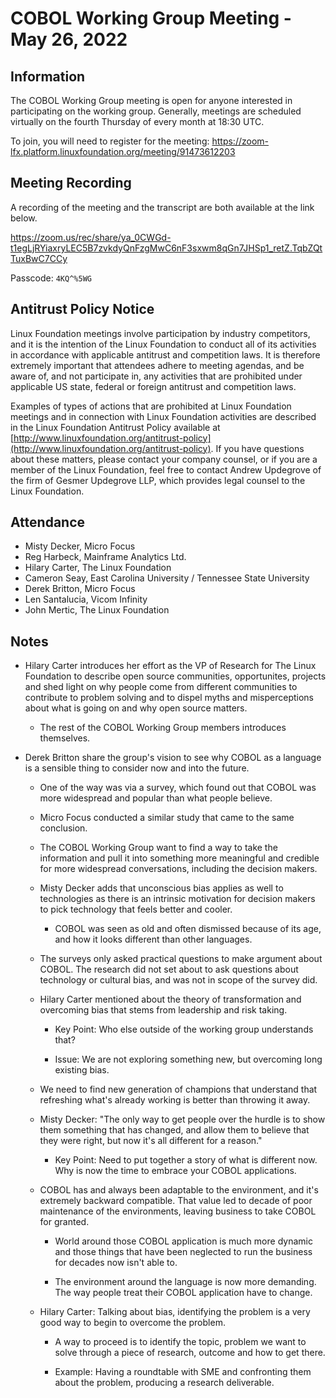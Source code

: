 # COBOL Working Group Meeting - May 26, 2022

## Information

The COBOL Working Group meeting is open for anyone interested in participating on the working group. Generally, meetings are scheduled virtually on the fourth Thursday of every month at 18:30 UTC.

To join, you will need to register for the meeting: https://zoom-lfx.platform.linuxfoundation.org/meeting/91473612203

## Meeting Recording

A recording of the meeting and the transcript are both available at the link below.

https://zoom.us/rec/share/ya_0CWGd-t1egLjRYiaxryLEC5B7zvkdyQnFzgMwC6nF3sxwm8qGn7JHSp1_retZ.TqbZQtTuxBwC7CCy

Passcode: `4KQ^%5WG`

## Antitrust Policy Notice

Linux Foundation meetings involve participation by industry competitors, and it is the intention of the Linux Foundation to conduct all of its activities in accordance with applicable antitrust and competition laws. It is therefore extremely important that attendees adhere to meeting agendas, and be aware of, and not participate in, any activities that are prohibited under applicable US state, federal or foreign antitrust and competition laws.

Examples of types of actions that are prohibited at Linux Foundation meetings and in connection with Linux Foundation activities are described in the Linux Foundation Antitrust Policy available at [http://www.linuxfoundation.org/antitrust-policy](http://www.linuxfoundation.org/antitrust-policy). If you have questions about these matters, please contact your company counsel, or if you are a member of the Linux Foundation, feel free to contact Andrew Updegrove of the firm of Gesmer Updegrove LLP, which provides legal counsel to the Linux Foundation.

## Attendance

- Misty Decker, Micro Focus
- Reg Harbeck, Mainframe Analytics Ltd.
- Hilary Carter, The Linux Foundation
- Cameron Seay, East Carolina University / Tennessee State University
- Derek Britton, Micro Focus
- Len Santalucia, Vicom Infinity
- John Mertic, The Linux Foundation

## Notes

- Hilary Carter introduces her effort as the VP of Research for The Linux Foundation to describe open source communities, opportunites, projects and shed light on why people come from different communities to contribute to problem solving and to dispel myths and misperceptions about what is going on and why open source matters.
  
  - The rest of the COBOL Working Group members introduces themselves.

- Derek Britton share the group's vision to see why COBOL as a language is a sensible thing to consider now and into the future.

  - One of the way was via a survey, which found out that COBOL was more widespread and popular than what people believe.

  - Micro Focus conducted a similar study that came to the same conclusion.

  - The COBOL Working Group want to find a way to take the information and pull it into something more meaningful and credible for more widespread conversations, including the decision makers.

  - Misty Decker adds that unconscious bias applies as well to technologies as there is an intrinsic motivation for decision makers to pick technology that feels better and cooler.

    - COBOL was seen as old and often dismissed because of its age, and how it looks different than other languages.

  - The surveys only asked practical questions to make argument about COBOL. The research did not set about to ask questions about technology or cultural bias, and was not in scope of the survey did.
  
  - Hilary Carter mentioned about the theory of transformation and overcoming bias that stems from leadership and risk taking.

    - Key Point: Who else outside of the working group understands that? 

    - Issue: We are not exploring something new, but overcoming long existing bias.

  - We need to find new generation of champions that understand that refreshing what's already working is better than throwing it away.

  - Misty Decker: "The only way to get people over the hurdle is to show them something that has changed, and allow them to believe that they were right, but now it's all different for a reason."

    - Key Point: Need to put together a story of what is different now. Why is now the time to embrace your COBOL applications.

  - COBOL has and always been adaptable to the environment, and it's extremely backward compatible. That value led to decade of poor maintenance of the environments, leaving business to take COBOL for granted.

    - World around those COBOL application is much more dynamic and those things that have been neglected to run the business for decades now isn't able to.

    - The environment around the language is now more demanding. The way people treat their COBOL application have to change.

  - Hilary Carter: Talking about bias, identifying the problem is a very good way to begin to overcome the problem.
  
    - A way to proceed is to identify the topic, problem we want to solve through a piece of research, outcome and how to get there.

    - Example: Having a roundtable with SME and confronting them about the problem, producing a research deliverable.
